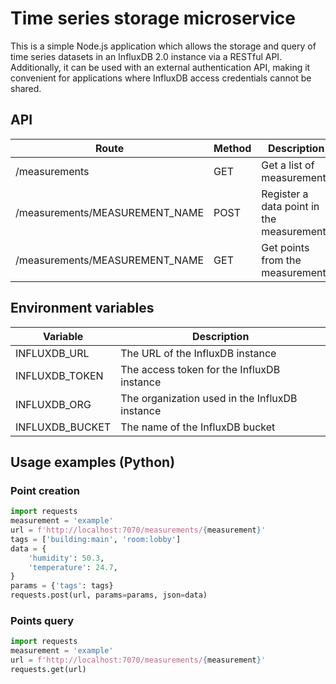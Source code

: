 # Time series storage microservice

This is a simple Node.js application which allows the storage and query of time series datasets in an InfluxDB 2.0 instance via a RESTful API.
Additionally, it can be used with an external authentication API, making it convenient for applications where InfluxDB access credentials cannot be shared.

## API
| Route  | Method | Description |
| --- | --- | --- |
| /measurements  | GET | Get a list of measurements |
| /measurements/MEASUREMENT_NAME  | POST | Register a data point in the measurement |
| /measurements/MEASUREMENT_NAME  | GET | Get points from the measurement |


## Environment variables
| Variable  | Description |
| --- | --- |
| INFLUXDB_URL  | The URL of the InfluxDB instance |
| INFLUXDB_TOKEN  | The access token for the InfluxDB instance |
| INFLUXDB_ORG  | The organization used in the InfluxDB instance |
| INFLUXDB_BUCKET  | The name of the InfluxDB bucket |


## Usage examples (Python)

### Point creation
```python
import requests
measurement = 'example'
url = f'http://localhost:7070/measurements/{measurement}'
tags = ['building:main', 'room:lobby']
data = {
    'humidity': 50.3,
    'temperature': 24.7,
}
params = {'tags': tags}
requests.post(url, params=params, json=data)
```

### Points query
```python
import requests
measurement = 'example'
url = f'http://localhost:7070/measurements/{measurement}'
requests.get(url)
```